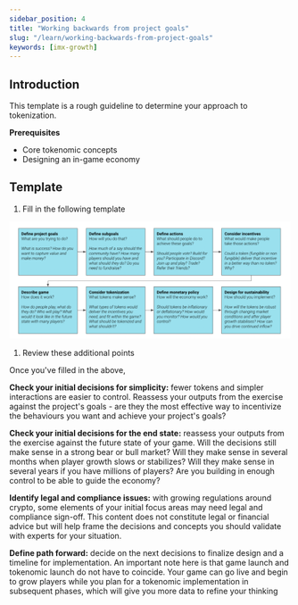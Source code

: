 ```yaml
---
sidebar_position: 4
title: "Working backwards from project goals"
slug: "/learn/working-backwards-from-project-goals"
keywords: [imx-growth]
---
```


## **Introduction**

This template is a rough guideline to determine your approach to tokenization.

**Prerequisites**

- Core tokenomic concepts
- Designing an in-game economy

## **Template**

1.  Fill in the following template

![Template_workingbackwards](./src/static/img/../../../../../../../static/img/learn/template_workingbackwards.png)

1.  Review these additional points

Once you've filled in the above,

**Check your initial decisions for simplicity:** fewer tokens and simpler interactions are easier to control. Reassess your outputs from the exercise against the project's goals - are they the most effective way to incentivize the behaviours you want and achieve your project's goals?

**Check your initial decisions for the end state:** reassess your outputs from the exercise against the future state of your game. Will the decisions still make sense in a strong bear or bull market? Will they make sense in several months when player growth slows or stabilizes? Will they make sense in several years if you have millions of players? Are you building in enough control to be able to guide the economy?

**Identify legal and compliance issues:** with growing regulations around crypto, some elements of your initial focus areas may need legal and compliance sign-off. This content does not constitute legal or financial advice but will help frame the decisions and concepts you should validate with experts for your situation.

**Define path forward:** decide on the next decisions to finalize design and a timeline for implementation. An important note here is that game launch and tokenomic launch do not have to coincide. Your game can go live and begin to grow players while you plan for a tokenomic implementation in subsequent phases, which will give you more data to refine your thinking